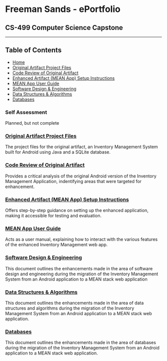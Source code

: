 # Freeman Sands - ePortfolio
## CS-499 Computer Science Capstone

---

## Table of Contents

- [Home](https://freemans98765.github.io/cs-499-repo/)
- [Original Artifact Project Files](https://github.com/FreemanS98765/cs-499-repo/tree/master/mobile-app-artifact)
- [Code Review of Original Artifact](https://github.com/FreemanS98765/cs-499-repo/tree/master/docs/freeman-sands-milestone-1-code-review.mp4)
- [Enhanced Artifact (MEAN App) Setup Instructions](https://github.com/FreemanS98765/cs-499-repo/tree/master/README.md)
- [MEAN App User Guide](https://github.com/FreemanS98765/cs-499-repo/tree/master/docs/Freeman_Sands_Inventory_Management_App_Guide.docx)
- [Software Design & Engineering](https://github.com/FreemanS98765/cs-499-repo/tree/master/docs/Software_Design_Engineering.md)
- [Data Structures & Algorithms](https://github.com/FreemanS98765/cs-499-repo/tree/master/docs/Data_Structures_Algorithms.md)
- [Databases](https://github.com/FreemanS98765/cs-499-repo/tree/master/docs/Databases.md)

### Self Assessment
Planned, but not complete

### [Original Artifact Project Files](https://github.com/FreemanS98765/cs-499-repo/tree/master/mobile-app-artifact)
The project files for the original artifact, an Inventory Management System built for Android using Java and a SQLite database.

### [Code Review of Original Artifact](https://github.com/FreemanS98765/cs-499-repo/tree/master/docs/freeman-sands-milestone-1-code-review.mp4)
Provides a critical analysis of the original Android version of the Inventory Management Application, indentifying areas that were targeted for enhancement.

### [Enhanced Artifact (MEAN App) Setup Instructions](https://github.com/FreemanS98765/cs-499-repo/tree/master/README.md)
Offers step-by-step guidance on setting up the enhanced application, making it accessible for testing and evaluation.

### [MEAN App User Guide](https://github.com/FreemanS98765/cs-499-repo/tree/master/docs/Freeman_Sands_Inventory_Management_App_Guide.docx)
Acts as a user manual, explaining how to interact with the various features of the enhanced Inventory Management web app.

### [Software Design & Engineering](https://github.com/FreemanS98765/cs-499-repo/tree/master/docs/Software_Design_Engineering.md)
This document outlines the enhancements made in the area of software design and engineering during the migration of the Inventory Management System from an Android application to a MEAN stack web application

### [Data Structures & Algorithms](https://github.com/FreemanS98765/cs-499-repo/tree/master/docs/Data_Structures_Algorithms.md)
This document outlines the enhancements made in the area of data structures and algorithms during the migration of the Inventory Management System from an Android application to a MEAN stack web application.

### [Databases](https://github.com/FreemanS98765/cs-499-repo/tree/master/docs/Databases.md)
This document outlines the enhancements made in the area of databases during the migration of the Inventory Management System from an Android application to a MEAN stack web application.